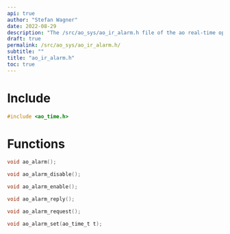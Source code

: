 ```yaml
---
api: true
author: "Stefan Wagner"
date: 2022-08-29
description: "The /src/ao_sys/ao_ir_alarm.h file of the ao real-time operating system."
draft: true
permalink: /src/ao_sys/ao_ir_alarm.h/
subtitle: ""
title: "ao_ir_alarm.h"
toc: true
---
```


# Include

```c
#include <ao_time.h>
```

# Functions

```c
void ao_alarm();
```

```c
void ao_alarm_disable();
```

```c
void ao_alarm_enable();
```

```c
void ao_alarm_reply();
```

```c
void ao_alarm_request();
```

```c
void ao_alarm_set(ao_time_t t);
```

